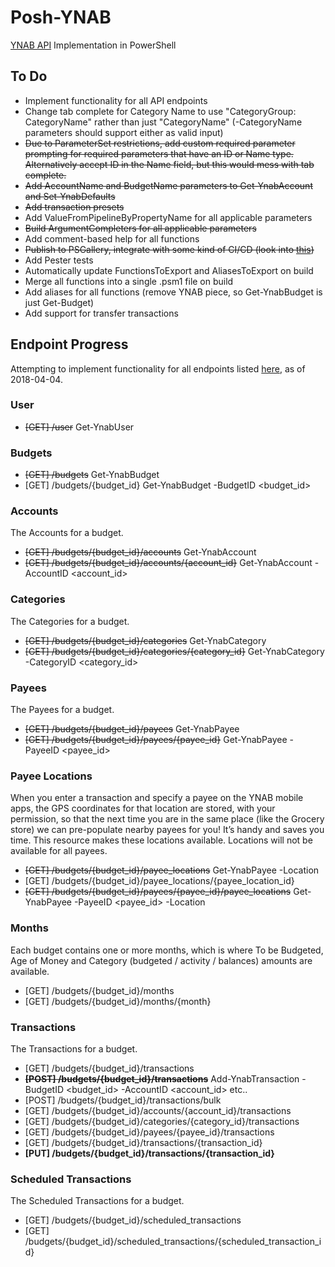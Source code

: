 # Posh-YNAB
[YNAB API](https://api.youneedabudget.com/) Implementation in PowerShell

## To Do

* Implement functionality for all API endpoints
* Change tab complete for Category Name to use "CategoryGroup: CategoryName" rather than just "CategoryName" (-CategoryName parameters should support either as valid input)
* ~~Due to ParameterSet restrictions, add custom required parameter prompting for required parameters that have an ID or Name type. Alternatively accept ID in the Name field, but this would mess with tab complete.~~  
* ~~Add AccountName and BudgetName parameters to Get-YnabAccount and Set-YnabDefaults~~
* ~~Add transaction presets~~
* Add ValueFromPipelineByPropertyName for all applicable parameters
* ~~Build ArgumentCompleters for all applicable parameters~~
* Add comment-based help for all functions
* ~~Publish to PSGallery, integrate with some kind of CI/CD (look into [this](https://github.com/LawrenceHwang/powershell-ci-pipeline-with-aws))~~
* Add Pester tests
* Automatically update FunctionsToExport and AliasesToExport on build
* Merge all functions into a single .psm1 file on build
* Add aliases for all functions (remove YNAB piece, so Get-YnabBudget is just Get-Budget)
* Add support for transfer transactions

## Endpoint Progress

Attempting to implement functionality for all endpoints listed [here](https://api.youneedabudget.com/v1#/), as of 2018-04-04.

### User
- ~~[GET] /user~~ Get-YnabUser

### Budgets
- ~~[GET] /budgets~~ Get-YnabBudget
- [GET] /budgets/{budget_id} Get-YnabBudget -BudgetID <budget_id>

### Accounts
The Accounts for a budget.
- ~~[GET] /budgets/{budget_id}/accounts~~ Get-YnabAccount
- ~~[GET] /budgets/{budget_id}/accounts/{account_id}~~ Get-YnabAccount -AccountID <account_id>

### Categories
The Categories for a budget.
- ~~[GET] /budgets/{budget_id}/categories~~ Get-YnabCategory
- ~~[GET] /budgets/{budget_id}/categories/{category_id}~~ Get-YnabCategory -CategoryID <category_id>

### Payees
The Payees for a budget.
- ~~[GET] /budgets/{budget_id}/payees~~ Get-YnabPayee
- ~~[GET] /budgets/{budget_id}/payees/{payee_id}~~ Get-YnabPayee -PayeeID <payee_id>

### Payee Locations
When you enter a transaction and specify a payee on the YNAB mobile apps, the GPS coordinates for that location are stored, with your permission, so that the next time you are in the same place (like the Grocery store) we can pre-populate nearby payees for you! It’s handy and saves you time. This resource makes these locations available. Locations will not be available for all payees.
- ~~[GET] /budgets/{budget_id}/payee_locations~~ Get-YnabPayee -Location
- [GET] /budgets/{budget_id}/payee_locations/{payee_location_id}
- ~~[GET] /budgets/{budget_id}/payees/{payee_id}/payee_locations~~ Get-YnabPayee -PayeeID <payee_id> -Location

### Months
Each budget contains one or more months, which is where To be Budgeted, Age of Money and Category (budgeted / activity / balances) amounts are available.
- [GET] /budgets/{budget_id}/months
- [GET] /budgets/{budget_id}/months/{month}

### Transactions
The Transactions for a budget.
- [GET] /budgets/{budget_id}/transactions  
- ~~**[POST] /budgets/{budget_id}/transactions**~~ Add-YnabTransaction -BudgetID <budget_id> -AccountID <account_id> etc..
- [POST] /budgets/{budget_id}/transactions/bulk
- [GET] /budgets/{budget_id}/accounts/{account_id}/transactions
- [GET] /budgets/{budget_id}/categories/{category_id}/transactions
- [GET] /budgets/{budget_id}/payees/{payee_id}/transactions
- [GET] /budgets/{budget_id}/transactions/{transaction_id}
- **[PUT] /budgets/{budget_id}/transactions/{transaction_id}**

### Scheduled Transactions
The Scheduled Transactions for a budget.
- [GET] /budgets/{budget_id}/scheduled_transactions
- [GET] /budgets/{budget_id}/scheduled_transactions/{scheduled_transaction_id}
